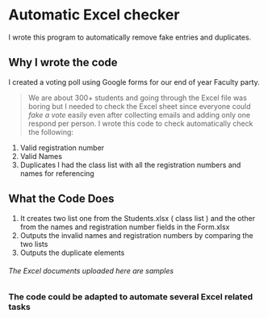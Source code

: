 # Automatic Excel checker

I wrote this program to automatically remove fake entries and duplicates.

## Why I wrote the code

I created a voting poll using Google forms for our end of year Faculty party.
>We are about 300+ students and going through the Excel file was boring but I needed to check the Excel sheet since everyone could *fake a vote* easily even after collecting emails and adding only one respond per person.
>I wrote this code to check automatically check the following:
1. Valid registration number
2. Valid Names
3. Duplicates
I had the class list with all the registration numbers and names for referencing
## What the Code Does
1. It creates two list one from the Students.xlsx ( class list ) and the other from the names and registration number fields in the Form.xlsx
2. Outputs the invalid names and registration numbers by comparing the two lists
3. Outputs the duplicate elements
###### The Excel documents uploaded here are samples

### The code could be adapted to automate several Excel related tasks
